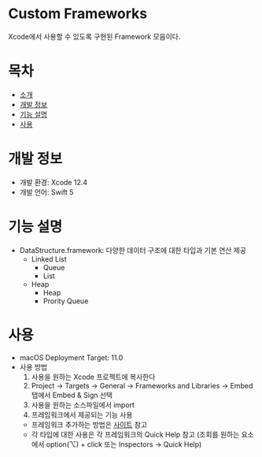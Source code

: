 # Custom Frameworks
Xcode에서 사용할 수 있도록 구현된 Framework 모음이다. 

# 목차
- [소개](#Custom-Frameworks)
- [개발 정보](#개발-정보)
- [기능 설명](#기능-설명)
- [사용](#사용)

# 개발 정보
- 개발 환경: Xcode 12.4
- 개발 언어: Swift 5

# 기능 설명
- DataStructure.framework: 다양한 데이터 구조에 대한 타입과 기본 연산 제공
    - Linked List
        - Queue
        - List
    - Heap
        - Heap
        - Prority Queue
<!-- - File.framework: 파일을 읽거나 쓸 수 있도록 함수 제공 -->


# 사용
- macOS Deployment Target: 11.0
- 사용 방법
    1. 사용을 원하는 Xcode 프로젝트에 복사한다
    2. Project → Targets → General → Frameworks and Libraries → Embed 탭에서 Embed & Sign 선택
    3. 사용을 원하는 소스파일에서 import
    4. 프레임워크에서 제공되는 기능 사용
    - 프레임워크 추가하는 방법은 [사이트](https://taeminator1.tistory.com/38) 참고
    - 각 타입에 대한 사용은 각 프레임워크의 Quick Help 참고
    (조회를 원하는 요소에서 option(⌥) + click 또는 Inspectors → Quick Help)